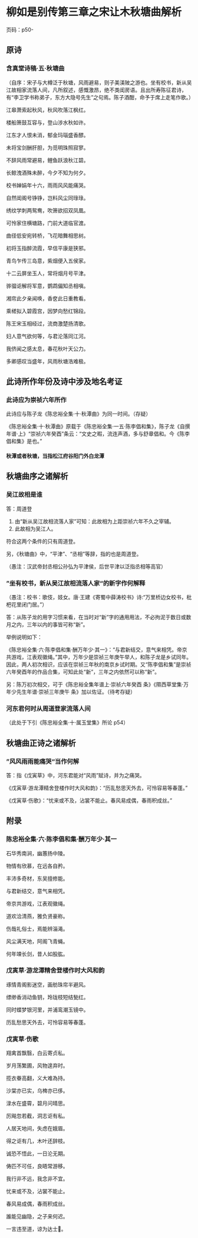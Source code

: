 # 柳如是别传第三章之宋让木秋塘曲解析

页码：p50-

## 原诗

### 含真堂诗稿·五·秋塘曲

（自序：宋子与大樽泛于秋塘，风雨避易，则子美渼陂之游也。坐有校书，新从吴江故相家流落人间，凡所叙述，感慨激昂，绝不类闺房语。且出所寿陈征君诗，有“李卫学书称弟子，东方大隐号先生”之句焉。陈子酒酣，命予于席上走笔作歌。）

江皋萧索起秋风，秋风吹落江枫红。

楼船箫鼓互容与，登山涉水秋如许。

江东才人恨未消，郁金玛瑙盛香醪。

未将宝剑酬肝胆，为觅明珠照寂寥。

不辞风雨常避易，鲤鱼跃浪秋江碧。

长鲸洩酒殊未醉，今夕不知为何夕。

校书婵娟年十六，雨雨风风能痛哭。

自然闺阁号铮铮，岂料风尘同琭琭。

绣纹学刺两鸳鸯，吹箫欲招双凤凰。

可怜家住横塘路，门前大道临官渡。

曲径低安宛转桥，飞花暗舞相思树。

初将玉指醉流霞，早信平康是狭邪。

青鸟乍传三岛意，紫烟便入五侯家。

十二云屏坐玉人，常将烟月号平津。

骅骝讵解将军意，鹦鹉偏知丞相嗔。

湘帘此夕亲闻唤，香奁此日重教看。

乘槎拟入碧霞宫，因梦向愁红锦段。

陈王宋玉相经过，流商激楚扬清歌。

妇人意气欲何等，与君沦落同江河。

我侪闻之感太息，春花秋叶天公力。

多卿感叹当盛年，风雨秋塘浩难极。

## 此诗所作年份及诗中涉及地名考证

### 此诗应为崇祯六年所作

此诗应与陈子龙《陈忠裕全集·十·秋潭曲》为同一时间。（存疑）

《陈忠裕全集·十·秋潭曲》原载于《陈忠裕全集·一五·陈李倡和集》，陈子龙《自撰年谱·上》“崇祯六年癸酉”条云：“文史之暇，流连声酒，多与舒章倡和。今《陈李倡和集》是也。”

#### 秋潭或者秋塘，当指松江府谷阳门外白龙潭

## 秋塘曲序之诸解析

### 吴江故相是谁

答：周道登

1. 由“新从吴江故相流落人家”可知：此故相为上距崇祯六年不久之宰辅。
2. 此故相为吴江人。

符合这两个条件的只有周道登。

另，《秋塘曲》中，“平津”、“丞相”等辞，指的也是周道登。

（愚注：汉武帝封丞相公孙弘为平津侯，后世平津以泛指丞相等高官）

### ”坐有校书，新从吴江故相流落人家“的新字作何解释

（愚注：校书：歌伎，妓女。唐·王建《寄蜀中薛涛校书》诗:“万里桥边女校书，枇杷花里闭门居。”）

答：从陈子龙的用字习惯来看，在当时对“新”字的通用用法，不必拘泥于数日或数月之内，三年以内的事皆可称“新”。

举例说明如下：

​	《陈忠裕全集·六·陈李倡和集·酬万年少·其一》：“与君新结交，意气来相凭。帝京共游戏，江表观徽绳。”其中，万年少是崇祯三年庚午举人，和陈子龙是乡试同年。因此，两人初次相识，应该在崇祯三年秋的南京乡试时期。又“陈李倡和集”是崇祯六年癸酉年的作品合集，可知此处“新”，三年之内依然可以称“新”。

另：陈万初次相交，可于《陈忠裕全集年谱上·崇祯六年癸酉 条》《隰西草堂集·万年少先生年谱·崇祯三年庚午 条》加以佐证。（待考存疑）

### 河东君何时从周道登家流落人间

（此处于下引《陈忠裕全集·十·属玉堂集》所论 p54）

## 秋塘曲正诗之诸解析

### ”风风雨雨能痛哭“当作何解

答：指《戊寅草》中，河东君能对“风雨”赋诗，并为之痛哭。

《戊寅草·游龙潭精舍登楼作时大风和韵》：“历乱愁思天外去，可怜容易等春蓬。”

《戊寅草·伤歌》：“忧来或不及，沾裳不能止。春风易成偶，春雨积成丝。”

## 附录

### 陈忠裕全集·六·陈李倡和集·酬万年少·其一

石华秀南涧，幽蕙扬中陵。

物情有欣慕，在远各自矜。

丰沛多奇材，东吴擅修能。

与君新结交，意气来相凭。

帝京共游戏，江表观徽绳。

道欢洽清燕，雅负贤豪称。

伤哉礼俗士，焉能辨淄渑。

风尘满天地，阿阁飞青蝇。

何年竦长剑，昔人如股肱。

### 戊寅草·游龙潭精舍登楼作时大风和韵

琢情青阁影迷空，画舫珠帘半避风。

缥缈香消动鱼钥，玲珑枝短结甃红。

同时蝶梦银河里，并浦鸾潮玉镜中。

历乱愁思天外去，可怜容易等春蓬。

### 戊寅草·伤歌

翔禽首飘翳，白云寄贞私。

岁月荡繁圃，风物遑弃时。

揽衣眷高翻，义大难為持。

沙棠亦已实，乌椑亦已侈。

渌水在盛霄，碧月问晴思。

厉飚忽若截，洞志讵有私。

人居天地间，失虑在娥眉。

得之讵有几，木叶还辞枝。

诚恐不悟此，一日沦无期。

俦匹不可任，良晤常游移。

我行非不远，我念非不宜。

忧来或不及，沾裳不能止。

春风易成偶，春雨积成丝。

誰能见幽隐，之子来何迟。

一言违至道，谅为达士𠷣。

